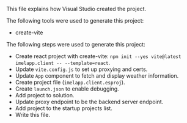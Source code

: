 This file explains how Visual Studio created the project.

The following tools were used to generate this project:
- create-vite

The following steps were used to generate this project:
- Create react project with create-vite: `npm init --yes vite@latest imelapp.client -- --template=react`.
- Update `vite.config.js` to set up proxying and certs.
- Update `App` component to fetch and display weather information.
- Create project file (`imelapp.client.esproj`).
- Create `launch.json` to enable debugging.
- Add project to solution.
- Update proxy endpoint to be the backend server endpoint.
- Add project to the startup projects list.
- Write this file.
